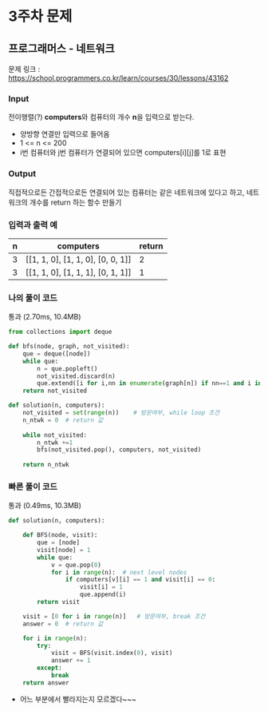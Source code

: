 # 3주차 문제

## 프로그래머스 - 네트워크 
문제 링크 : https://school.programmers.co.kr/learn/courses/30/lessons/43162

### **Input**
전이행렬(?) **computers**와 컴퓨터의 개수 **n**을 입력으로 받는다.<br>
- 양방향 연결만 입력으로 들어옴<br>
- 1 <= n <= 200
- i번 컴퓨터와 j번 컴퓨터가 연결되어 있으면 computers[i][j]를 1로 표현

### **Output**
직접적으로든 간접적으로든 연결되어 있는 컴퓨터는 같은 네트워크에 있다고 하고, 네트워크의 개수를 return 하는 함수 만들기

### **입력과 출력 예**
| n | computers                           | return|
|---|-------------------------------------|-------|
| 3 |	[[1, 1, 0], [1, 1, 0], [0, 0, 1]] | 2 |
| 3	| [[1, 1, 0], [1, 1, 1], [0, 1, 1]]   | 1 |

### **나의 풀이 코드**

통과 (2.70ms, 10.4MB)
```python
from collections import deque

def bfs(node, graph, not_visited):
    que = deque([node])
    while que:
        n = que.popleft()
        not_visited.discard(n)
        que.extend([i for i,nn in enumerate(graph[n]) if nn==1 and i in not_visited])   # next leve nodes
    return not_visited

def solution(n, computers):
    not_visited = set(range(n))    # 방문여부, while loop 조건
    n_ntwk = 0  # return 값
   
    while not_visited:
        n_ntwk +=1
        bfs(not_visited.pop(), computers, not_visited)
    
    return n_ntwk
```
  

### **빠른 풀이 코드**
통과 (0.49ms, 10.3MB)
```python
def solution(n, computers):   

    def BFS(node, visit):
        que = [node]
        visit[node] = 1
        while que:
            v = que.pop(0)
            for i in range(n):  # next level nodes
                if computers[v][i] == 1 and visit[i] == 0:
                    visit[i] = 1
                    que.append(i)
        return visit

    visit = [0 for i in range(n)]   # 방문여부, break 조건
    answer = 0  # return 값

    for i in range(n):
        try:
            visit = BFS(visit.index(0), visit)
            answer += 1
        except:
            break
    return answer
```
- 어느 부분에서 빨라지는지 모르겠다~~~